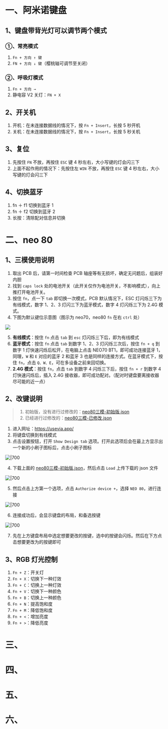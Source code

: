 # 一、阿米诺键盘

## 1、键盘带背光灯可以调节两个模式 

### ①、常亮模式

1. `Fn + 方向 ↑ 键`
2. `FN + 方向 ↓ 键`（樱桃轴可调节至关闭）

### ②、呼吸灯模式

1. `Fn + 方向 →`
2. 静电容 V2 关灯：`FN + X`

## 2、开关机

1. 开机：在未连接数据线的情况下，按 `Fn + Insert`，长按 5 秒开机 
2. 关机：在未连接数据线的情况下，按 `Fn + Insert`，长按 5 秒关机

## 3、复位

1. 先按住 `FN` 不放，再按住 `ESC` 键 4 秒左右，大小写键的灯会闪三下
2. 上面不起作用的情况下：先按住左 `WIN` 不放，再按住 `ESC` 键 4 秒左右，大小写键的灯会闪三下

## 4、切换蓝牙

1. fn ＋ f1 切换到蓝牙 1
2. fn ＋ f2 切换到蓝牙 2
3. 长按：清除配对信息并切换

# 二、neo 80

## 1、三模使用说明

1. 取出 PCB 后，请第一时间检查 PCB 轴座等有无损坏，确定无问题后，组装好内胆
2. 找到 `caps lock` 处的电池开关（此开关仅作为电池开关，不影响模式），向上推打开电池开关。
3. 按住 `fn`，点一下 `tab` 即切换一次模式，PCB 默认情况下，ESC 灯闪烁三下为有线模式，数字 1、2、3 灯闪三下为蓝牙模式，数字 4 灯闪烁三下为 2.4G 模式。
4. 下图为默认键位示意图（图示为 neo70，neo80 `fn` 在右 `ctrl` 处）

![](https://openlist.yuehai.fun:63/d/TakeDown/%E5%85%B6%E4%BB%96/%E8%AE%BE%E5%A4%87%E5%92%8C%E5%B7%A5%E5%85%B7/attachments/Pasted%20image%2020241120102516.png)

5. **有线模式**：按住 `fn` 点击 `tab` 到 `esc` 灯闪烁三下后，即为有线模式
6. **蓝牙模式**：按住 `fn` 点击 `tab` 到数字 1、2、3 灯闪烁三次后，按住 `fn + q` 到数字 1 灯快速闪烁后松开，在电脑上点击 NEO70 BT1，即可成功连接蓝牙 1，同理，`W` 和 `E` 对应的蓝牙 2 和蓝牙 3 也是同样的连接方式。在蓝牙模式下，按住 `fn`，点击 `Q、W、E`，可在多设备之前来回切换。
7. **2.4G 模式**：按住 `fn`，点击 `tab` 到数字 4 闪烁三下后，按住 `fn + r` 到数字 4 灯快速闪烁后，插入 2.4G 接收器，即可成功配对。（配对时键盘要离接收器尽可能的近一点）

## 2、改键说明

> 1. 初始版，没有进行过修改的：[neo80三模-初始版.json](https://openlist.yuehai.fun:63/d/TakeDown/%E5%85%B6%E4%BB%96/%E8%AE%BE%E5%A4%87%E5%92%8C%E5%B7%A5%E5%85%B7/attachments/neo80三模-初始版.json)
> 2. 已经进行过修改的：[neo80三模-已修改.json](https://openlist.yuehai.fun:63/d/TakeDown/%E5%85%B6%E4%BB%96/%E8%AE%BE%E5%A4%87%E5%92%8C%E5%B7%A5%E5%85%B7/attachments/neo80三模-已修改.json)

1. 进入网址：https://usevia.app/
2. 将键盘切换到有线模式
3. 点击设置按钮，打开 `Show Design tab` 选项。打开此选项后会在最上方显示出一个新的小刷子图标后，点击小刷子图标

![|700](https://openlist.yuehai.fun:63/d/TakeDown/%E5%85%B6%E4%BB%96/%E8%AE%BE%E5%A4%87%E5%92%8C%E5%B7%A5%E5%85%B7/attachments/Pasted%20image%2020241120104606.png)

4. 下载上面的 [neo80三模-初始版.json](https://openlist.yuehai.fun:63/d/TakeDown/%E5%85%B6%E4%BB%96/%E8%AE%BE%E5%A4%87%E5%92%8C%E5%B7%A5%E5%85%B7/attachments/neo80三模-初始版.json)，然后点击 `Load` 上传下载的 json 文件

![|700](https://openlist.yuehai.fun:63/d/TakeDown/%E5%85%B6%E4%BB%96/%E8%AE%BE%E5%A4%87%E5%92%8C%E5%B7%A5%E5%85%B7/attachments/Pasted%20image%2020241120104805.png)

5. 然后点击上方第一个选项，点击 `Authorize device +`，选择 `NEO 80`，进行连接

![|700](https://openlist.yuehai.fun:63/d/TakeDown/%E5%85%B6%E4%BB%96/%E8%AE%BE%E5%A4%87%E5%92%8C%E5%B7%A5%E5%85%B7/attachments/Pasted%20image%2020241120104936.png)

6. 连接成功后，会显示键盘的布局，和备选按键

![|700](https://openlist.yuehai.fun:63/d/TakeDown/%E5%85%B6%E4%BB%96/%E8%AE%BE%E5%A4%87%E5%92%8C%E5%B7%A5%E5%85%B7/attachments/Pasted%20image%2020241120105104.png)

7. 先在上方键盘布局中选定想要更改的按键，选中的按键会闪烁。然后在下方点击想要更改为的按键即可

## 3、RGB 灯光控制

1. `Fn + Z`：开关灯
2. `Fn + X`：切换下一种灯效
3. `Fn + C`：切换上一种灯效
4. `Fn + V`：切换下一种颜色
5. `Fn + B`：切换上一种颜色
6. `Fn + N`：提高饱和度
7. `Fn + M`：降低饱和度
8. `Fn + <`：增加亮度
9. `Fn + >`：降低亮度


# 三、

# 四、

# 五、

# 六、
